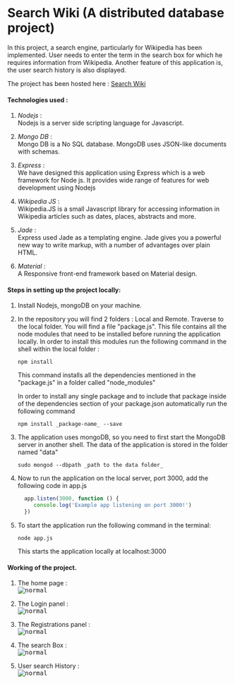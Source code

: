 # Search Wiki (A distributed database project)

In this project, a search engine, particularly for Wikipedia has been implemented. User needs to enter the term in the search box for which he requires information from Wikipedia. Another feature of this application is, the user search history is also displayed. 

The project has been hosted here : [Search Wiki](http://searchwiki.herokuapp.com/)

#### Technologies used : 
1. _Nodejs_ : <br>
Nodejs is a server side scripting language for Javascript. 

2. _Mongo DB_ : <br>
Mongo DB is a No SQL database. MongoDB uses JSON-like documents with schemas. 

3. _Express_ : <br>
We have designed this application using Express which is a web framework for Node js. It provides wide range of features for web development using Nodejs

4. _Wikipedia JS_ : <br>
Wikipedia.JS is a small Javascript library for accessing information in Wikipedia articles such as dates, places, abstracts and more. 

5. _Jade_ : <br>
Express used Jade as a templating engine. Jade gives you a powerful new way to write markup, with a number of advantages over plain HTML.

6. _Material_ : <br>
A Responsive front-end framework based on Material design.

#### Steps in setting up the project locally:

1. Install Nodejs, mongoDB on your machine.
2. In the repository you will find 2 folders : Local and Remote. Traverse to the local folder. You will find a file "package.js". This file contains all the node modules that need to be installed before running the application locally. In order to install this modules run the following command in the shell within the local folder :
   
   ```
   npm install
   
   ```
   This command installs all the dependencies mentioned in the "package.js" in a folder called "node_modules"
 
   In order to install any single package and to include that package inside of the dependencies section of your package.json    automatically run the following command 
   ```
   npm install _package-name_ --save 
   
   ```
 3. The application uses mongoDB, so you need to first start the MongoDB server in another shell. The data of the application is stored in the folder named "data"
    ```
    sudo mongod --dbpath _path to the data folder_
    
    ```
    
 4. Now to run the application on the local server, port 3000, add the following code in app.js 
    ```javascript
      app.listen(3000, function () {
         console.log('Example app listening on port 3000!')
      })
    ```
 5. To start the application run the following command in the terminal: 
    ```
    node app.js
    ```
    This starts the application locally at localhost:3000
 

#### Working of the project.

1. The home page : <br>
<kbd>![normal](https://raw.githubusercontent.com/rikenshah/distributed-databases-miniproject/master/ddb_screenshots/1.png)</kbd>

2. The Login panel : <br> 
<kbd>![normal](https://raw.githubusercontent.com/rikenshah/distributed-databases-miniproject/master/ddb_screenshots/2.png)</kbd>

3. The Registrations panel : <br>
<kbd>![normal](https://raw.githubusercontent.com/rikenshah/distributed-databases-miniproject/master/ddb_screenshots/3.png)</kbd>

4. The search Box : <br>
<kbd>![normal](https://raw.githubusercontent.com/rikenshah/distributed-databases-miniproject/master/ddb_screenshots/4.png)</kbd>

5. User search History : <br>
<kbd>![normal](https://raw.githubusercontent.com/rikenshah/distributed-databases-miniproject/master/ddb_screenshots/5.png)</kbd>
